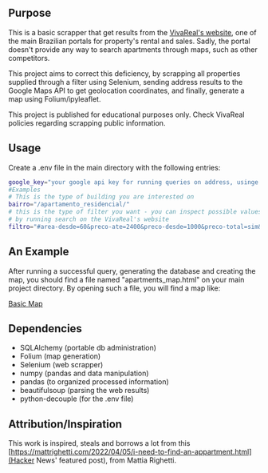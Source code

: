 ## Purpose 

This is a basic scrapper that get results from the [VivaReal's website](https://www.vivareal.com.br/), one of the main Brazilian portals for property's rental and sales.
Sadly, the portal doesn't provide any way to search apartments through maps, such as other competitors. 

This project aims to correct this deficiency, by scrapping all properties supplied through a filter using Selenium, sending address results to the Google Maps API to get geolocation coordinates, and finally, generate a map using Folium/ipyleaflet.

This project is published for educational purposes only. Check VivaReal policies regarding scrapping public information.

## Usage

Create a .env file in the main directory with the following entries:


```bash
google_key="your google api key for running queries on address, usinge the Geolocation API"
#Examples
# This is the type of building you are interested on
bairro="/apartamento_residencial/"
# this is the type of filter you want - you can inspect possible values 
# by running search on the VivaReal's website
filtro="#area-desde=60&preco-ate=2400&preco-desde=1000&preco-total=sim&vagas=1&ordenar-por=preco-total:ASC"
```

## An Example

After running a successful query, generating the database and creating the map, you should find a file named "apartments_map.html" on your main project directory.
By opening such a file, you will find a map like:

[Basic Map](/plot_example.png)


## Dependencies

- SQLAlchemy (portable db administration)
- Folium (map generation)
- Selenium (web scrapper)
- numpy (pandas and data manipulation)
- pandas (to organized processed information)
- beautifulsoup (parsing the web results)
- python-decouple (for the .env file)

## Attribution/Inspiration

This work is inspired, steals and borrows a lot from this [https://mattrighetti.com/2022/04/05/i-need-to-find-an-appartment.html](Hacker News' featured post), from Mattia Righetti.

